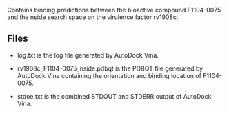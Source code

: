 Contains binding predictions between the bioactive compound F1104-0075 and the nside search space on the virulence factor rv1908c.

## Files

- log.txt is the log file generated by AutoDock Vina.

- rv1908c_F1104-0075_nside.pdbqt is the PDBQT file generated by AutoDock Vina containing the orientation and binding location of F1104-0075.

- stdoe.txt is the combined STDOUT and STDERR output of AutoDock Vina.

